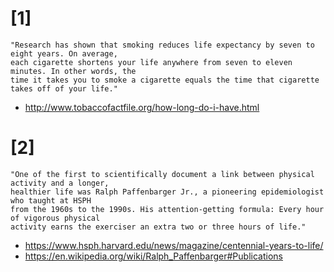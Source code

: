 # [1] 
    "Research has shown that smoking reduces life expectancy by seven to eight years. On average, 
    each cigarette shortens your life anywhere from seven to eleven minutes. In other words, the 
    time it takes you to smoke a cigarette equals the time that cigarette takes off of your life."
- http://www.tobaccofactfile.org/how-long-do-i-have.html

# [2]
    "One of the first to scientifically document a link between physical activity and a longer, 
    healthier life was Ralph Paffenbarger Jr., a pioneering epidemiologist who taught at HSPH 
    from the 1960s to the 1990s. His attention-getting formula: Every hour of vigorous physical 
    activity earns the exerciser an extra two or three hours of life."
- https://www.hsph.harvard.edu/news/magazine/centennial-years-to-life/
- https://en.wikipedia.org/wiki/Ralph_Paffenbarger#Publications

